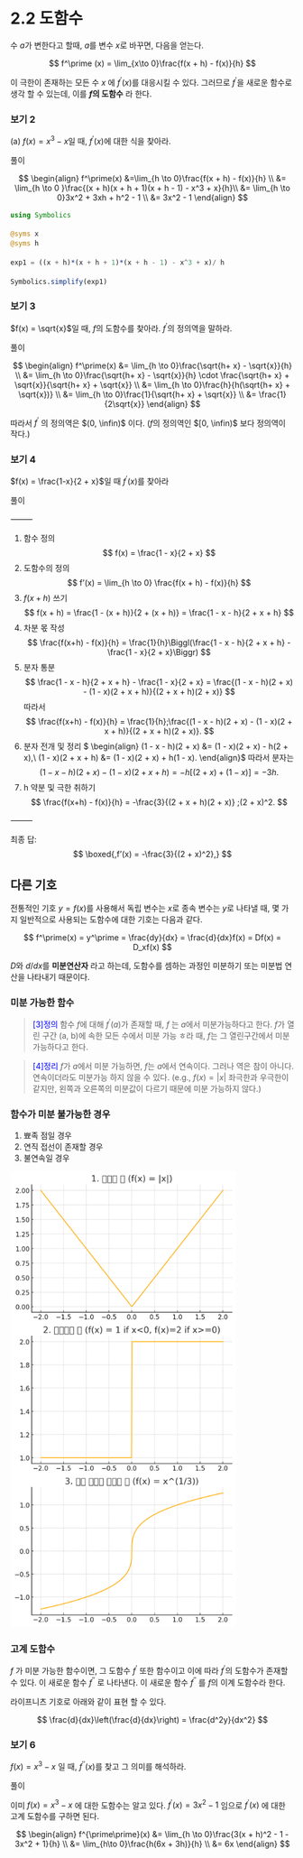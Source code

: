 # 2.2 도함수

수 $a$가 변한다고 할때, $a$를 변수 $x$로 바꾸면, 다음을 얻는다.

$$
f^\prime (x) = \lim_{x\to 0}\frac{f(x + h) - f(x)}{h}
$$

이 극한이 존재하는 모든 수 $x$ 에 $f^\prime(x)$를 대응시킬 수 있다. 그러므로 $f^\prime$을 새로운 함수로 생각 할 수 있는데, 이를 **$f$의 도함수** 라 한다.

### 보기 2 

(a) $f(x) = x^3 - x$일 때, $f^\prime(x)$에 대한 식을 찾아라.

풀이

$$
\begin{align}
f^\prime(x) &=\lim_{h \to 0}\frac{f(x + h) - f(x)}{h} \\
&= \lim_{h \to 0 }\frac{(x + h)(x + h + 1)(x + h - 1) - x^3 + x}{h}\\
&= \lim_{h \to 0}3x^2 + 3xh + h^2 - 1 \\
&= 3x^2 - 1
\end{align}
$$

```julia
using Symbolics

@syms x
@syms h

exp1 = ((x + h)*(x + h + 1)*(x + h - 1) - x^3 + x)/ h

Symbolics.simplify(exp1)

```

### 보기 3
$f(x) = \sqrt{x}$일 때, $f$의 도함수를 찾아라. $f^\prime$의 정의역을 말하라.

풀이

$$
\begin{align}
f^\prime(x) &= \lim_{h \to 0}\frac{\sqrt{h+ x} - \sqrt{x}}{h} \\
&= \lim_{h \to 0}\frac{\sqrt{h+ x} - \sqrt{x}}{h} \cdot \frac{\sqrt{h+ x} + \sqrt{x}}{\sqrt{h+ x} + \sqrt{x}} \\
&= \lim_{h \to 0}\frac{h}{h(\sqrt{h+ x} + \sqrt{x})} \\
&= \lim_{h \to 0}\frac{1}{\sqrt{h+ x} + \sqrt{x}} \\
&= \frac{1}{2\sqrt{x}}
\end{align}
$$

따라서 $f^\prime$ 의 정의역은 $(0, \infin)$ 이다. ($f$의 정의역인 $[0, \infin)$ 보다 정의역이 작다.)

### 보기 4
$f(x) = \frac{1-x}{2 + x}$일 때 $f^\prime(x)$를 찾아라

풀이

⸻

1.	함수 정의
$$
f(x) = \frac{1 - x}{2 + x}
$$
2.	도함수의 정의
$$
f’(x) = \lim_{h \to 0} \frac{f(x + h) - f(x)}{h}
$$
3.	$f(x+h)$ 쓰기
$$
f(x + h) = \frac{1 - (x + h)}{2 + (x + h)}
= \frac{1 - x - h}{2 + x + h}
$$
4.	차분 몫 작성
$$
\frac{f(x+h) - f(x)}{h}
= \frac{1}{h}\Biggl(\frac{1 - x - h}{2 + x + h} - \frac{1 - x}{2 + x}\Biggr)
$$
5.	분자 통분
$$
\frac{1 - x - h}{2 + x + h} - \frac{1 - x}{2 + x}
= \frac{(1 - x - h)(2 + x) - (1 - x)(2 + x + h)}{(2 + x + h)(2 + x)}
$$
따라서
$$
\frac{f(x+h) - f(x)}{h}
= \frac{1}{h};\frac{(1 - x - h)(2 + x) - (1 - x)(2 + x + h)}{(2 + x + h)(2 + x)}.
$$
6.	분자 전개 및 정리
$
\begin{align}
(1 - x - h)(2 + x) &= (1 - x)(2 + x) - h(2 + x),\\
(1 - x)(2 + x + h) &= (1 - x)(2 + x) + h(1 - x).
\end{align}$
따라서 분자는
$$
(1 - x - h)(2 + x) - (1 - x)(2 + x + h)
= -h\bigl[(2 + x) + (1 - x)\bigr]
= -3h.
$$
7.	h 약분 및 극한 취하기
$$
\frac{f(x+h) - f(x)}{h}
= -\frac{3}{(2 + x + h)(2 + x)}
;(2 + x)^2.
$$

⸻

최종 답:
$$
\boxed{,f’(x) = -\frac{3}{(2 + x)^2},}
$$

## 다른 기호

전통적인 기호 $y = f(x)$를 사용해서 독립 변수는 $x$로 종속 변수는 $y$로 나타낼 때, 몇 가지 일반적으로 사용되는 도함수에 대한 기호는 다음과 같다.

$$
f^\prime(x) = y^\prime = \frac{dy}{dx} = \frac{d}{dx}f(x) = Df(x) = D_xf(x)
$$

$D$와 $d/dx$를 **미분연산자** 라고 하는데, 도함수를 셈하는 과정인 미분하기 또는 미분법 연산을 나타내기 때문이다.

### 미분 가능한 함수

> <span style="color:blue">[3]정의</span> 함수 $f$에 대해 $f^\prime(a)$가 존재할 때, $f$ 는 $a$에서 미분가능하다고 한다. $f$가 열린 구간 (a, b)에 속한 모든 수에서 미분 가능 ㅎ라 때, $f$는 그 열린구간에서 미분 가능하다고 한다.


> <span style="color:blue">[4]정리</span>  $f$가 $a$에서 미분 가능하면, $f$는 $a$에서 연속이다.
> 그러나 역은 참이 아니다. 연속이더라도 미분가능 하지 않을 수 있다. (e.g., $f(x) =|x|$ 좌극한과 우극한이 같지만, 왼쪽과 오른쪽의 미분값이 다르기 때문에 미분 가능하지 않다.)

### 함수가 미분 불가능한 경우

1. 뾰족 점일 경우
2. 연직 접선이 존재할 경우
3. 불연속일 경우
<div style="width: 400px" >

![not differentiable](images/not_deferentiable.png)

</div>


### 고계 도함수

$f$ 가 미분 가능한 함수이면, 그 도함수 $f^\prime$ 또한 함수이고 이에 따라 $f^\prime$의 도함수가 존재할 수 있다. 이 새로운 함수 $f^{\prime\prime}$ 로 나타낸다. 이 새로운 함수 $f^{\prime\prime}$ 를 $f$의 이계 도함수라 한다.

라이프니츠 기호로 아래와 같이 표현 할 수 있다.

$$
\frac{d}{dx}\left(\frac{d}{dx}\right) = \frac{d^2y}{dx^2}
$$

### 보기 6

$f(x) = x^3 -x$ 일 때, $f^{\prime\prime}(x)$를 찾고 그 의미를 해석하라.

풀이

이미 $f(x) = x^3 -x$ 에 대한 도함수는 알고 있다. $f^\prime(x) = 3x^2 - 1$ 임으로 $f^\prime(x)$ 에 대한 고계 도함수를 구하면 된다.

$$
\begin{align}
f^{\prime\prime}(x) &= \lim_{h \to 0}\frac{3(x + h)^2 - 1 - 3x^2 + 1}{h} \\
&= \lim_{h\to 0}\frac{h(6x + 3h)}{h} \\
&= 6x
\end{align}
$$



